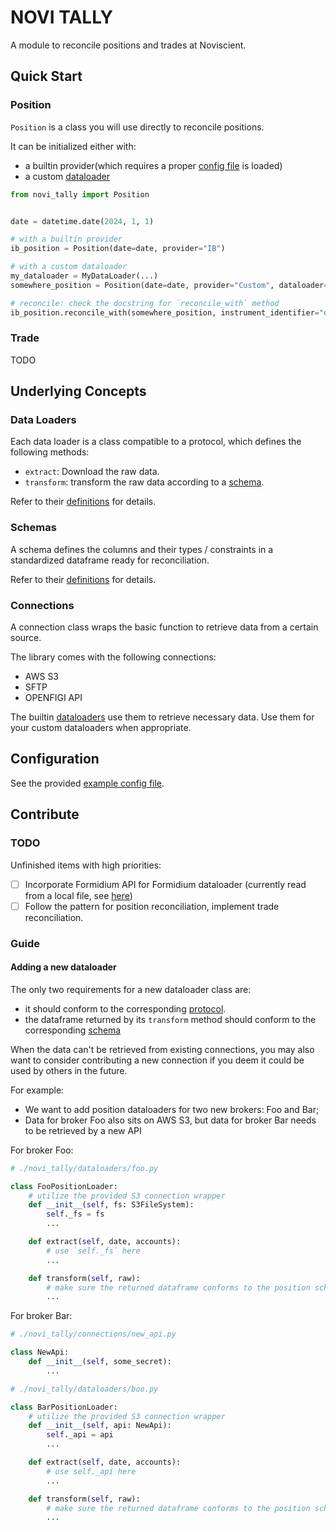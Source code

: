 # NOVI TALLY

A module to reconcile positions and trades at Noviscient.

## Quick Start

### Position

`Position` is a class you will use directly to reconcile positions.

It can be initialized either with:

- a builtin provider(which requires a proper [config file](#configuration) is loaded)
- a custom [dataloader](#data-loaders)

```python
from novi_tally import Position


date = datetime.date(2024, 1, 1)

# with a builtin provider
ib_position = Position(date=date, provider="IB")

# with a custom dataloader
my_dataloader = MyDataLoader(...)
somewhere_position = Position(date=date, provider="Custom", dataloader=my_dataloader)

# reconcile: check the docstring for `reconcile_with` method
ib_position.reconcile_with(somewhere_position, instrument_identifier="description")
```

### Trade

TODO

## Underlying Concepts

### Data Loaders

Each data loader is a class compatible to a protocol, which defines the
following methods:

- `extract`: Download the raw data.
- `transform`: transform the raw data according to a [schema](#schemas).

Refer to their [definitions](./novi_tally/protocols.py) for details.

### Schemas

A schema defines the columns and their types / constraints in a standardized
dataframe ready for reconciliation.

Refer to their [definitions](./novi_tally/schemas.py) for details.

### Connections

A connection class wraps the basic function to retrieve data from a certain source.

The library comes with the following connections:

- AWS S3
- SFTP
- OPENFIGI API

The builtin [dataloaders](#data-loaders) use them to retrieve necessary data.
    Use them for your custom dataloaders when appropriate.

## Configuration

See the provided [example config file](./config-example.toml).

## Contribute

### TODO

Unfinished items with high priorities:

- [ ] Incorporate Formidium API for Formidium dataloader
    (currently read from a local file, see [here](./novi_tally/dataloaders/formidium.py))
- [ ] Follow the pattern for position reconciliation, implement trade reconciliation.

### Guide

#### Adding a new dataloader

The only two requirements for a new dataloader class are:

- it should conform to the corresponding [protocol](./novi_tally/protocols.py).
- the dataframe returned by its `transform` method should conform to the
    corresponding [schema](./novi_tally/schemas.py)

When the data can't be retrieved from existing connections, you may also want to consider
contributing a new connection if you deem it could be used by others in the future.

For example:

- We want to add position dataloaders for two new brokers: Foo and Bar;
- Data for broker Foo also sits on AWS S3, but data for broker Bar needs to be retrieved
    by a new API

For broker Foo:

```python
# ./novi_tally/dataloaders/foo.py

class FooPositionLoader:
    # utilize the provided S3 connection wrapper
    def __init__(self, fs: S3FileSystem):
        self._fs = fs
        ...

    def extract(self, date, accounts):
        # use `self._fs` here
        ...

    def transform(self, raw):
        # make sure the returned dataframe conforms to the position schema
        ...
```

For broker Bar:

```python
# ./novi_tally/connections/new_api.py

class NewApi:
    def __init__(self, some_secret):
        ...
```

```python
# ./novi_tally/dataloaders/boo.py

class BarPositionLoader:
    # utilize the provided S3 connection wrapper
    def __init__(self, api: NewApi):
        self._api = api
        ...

    def extract(self, date, accounts):
        # use self._api here
        ...

    def transform(self, raw):
        # make sure the returned dataframe conforms to the position schema
        ...
```
